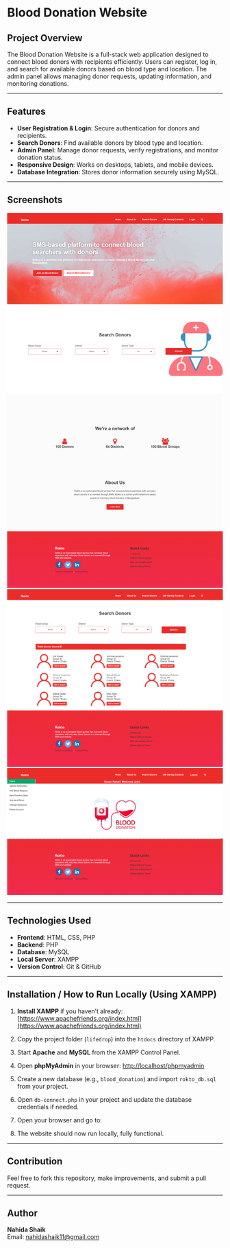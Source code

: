 # Blood Donation Website

## Project Overview
The Blood Donation Website is a full-stack web application designed to connect blood donors with recipients efficiently. Users can register, log in, and search for available donors based on blood type and location. The admin panel allows managing donor requests, updating information, and monitoring donations.

---

## Features
- **User Registration & Login**: Secure authentication for donors and recipients.
- **Search Donors**: Find available donors by blood type and location.
- **Admin Panel**: Manage donor requests, verify registrations, and monitor donation status.
- **Responsive Design**: Works on desktops, tablets, and mobile devices.
- **Database Integration**: Stores donor information securely using MySQL.

---

## Screenshots
![Screenshot 1](screenshots/1.png)  
![Screenshot 2](screenshots/2.png)  
![Screenshot 3](screenshots/3.png)  

---

## Technologies Used
- **Frontend**: HTML, CSS, PHP
- **Backend**: PHP
- **Database**: MySQL
- **Local Server**: XAMPP
- **Version Control**: Git & GitHub

---

## Installation / How to Run Locally (Using XAMPP)
1. **Install XAMPP** if you haven’t already: [https://www.apachefriends.org/index.html](https://www.apachefriends.org/index.html)  
2. Copy the project folder (`lifedrop`) into the `htdocs` directory of XAMPP.  
3. Start **Apache** and **MySQL** from the XAMPP Control Panel.  
4. Open **phpMyAdmin** in your browser: [http://localhost/phpmyadmin](http://localhost/phpmyadmin)  
5. Create a new database (e.g., `blood_donation`) and import `rokto_db.sql` from your project.  
6. Open `db-connect.php` in your project and update the database credentials if needed.  
7. Open your browser and go to:  

8. The website should now run locally, fully functional.  

---

## Contribution
Feel free to fork this repository, make improvements, and submit a pull request.  

---

## Author
**Nahida Shaik**  
Email: nahidashaik11@gmail.com
